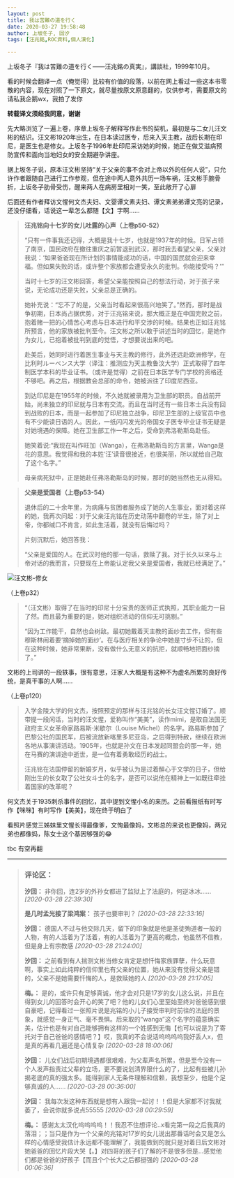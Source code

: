 ```yaml
---
layout: post
title: 我は苦難の道を行く
date: 2020-03-27 19:58:48
author: 上坂冬子, 回汐
tags: [汪兆銘,ROC資料,個人漢化]

---
```

上坂冬子『我は苦難の道を行く——汪兆銘の真実』，講談社，1999年10月。  

看的时候会翻译一点（俺觉得）比较有价值的段落，以前在网上看过一些这本书零散的内容，现在对照了一下原文，就尽量按原文原意翻的，仅供参考，需要原文的请私我企鹅wx，我拍了发你

**转载译文须经我同意，谢谢**  

先大略浏览了一遍上卷，序章上坂冬子解释写作此书的契机，最初是与二女儿汪文彬的结识。汪文彬1920年出生，在日本读过医专，后来入天主教，战后长期在印尼，是医生也是修女。上坂冬子1996年赴印尼采访她的时候，她正在做艾滋病预防宣传和面向当地妇女的安全期避孕讲座。

据上坂冬子说，原本汪文彬坚持“关于父亲的事不会对上帝以外的任何人说”，只允许作者跟随自己进行工作参观，但在途中两人意外共历一场车祸，汪文彬手腕骨折，上坂冬子肋骨受伤，醒来两人在病房里相对一笑，至此敞开了心扉

后面还有作者拜访文惺何文杰夫妇、文婴谭文素夫妇、谭文素弟弟谭文亮的记录，还没仔细看，话说这一辈怎么都随【文】字啊……

> **汪兆铭向十七岁的女儿吐露的心声（上卷p50-52）**
> 
> “只有一件事我还记得，大概是我十七岁，也就是1937年的时候。日军占领了南京，国民政府在撤往重庆之前暂退到武汉，那时我去看望父亲，父亲对我说：‘如果爸爸现在所计划的事情能成功的话，中国的国民就会迎来幸福。但如果失败的话，或许整个家族都会遭受永久的批判。你能接受吗？’”
> 
> 当时十七岁的汪文彬回答，希望父亲能按照自己的想法行动，对于孩子来说，无论成功还是失败，父亲总是正确的。  
> 
> 她补充说：“忘不了的是，父亲当时看起来很高兴地笑了。”然而，那时是战争初期，日本尚占据优势，对于汪兆铭来说，那大概正是在中国完败之前，抱着赌一把的心情苦心考虑与日本进行和平交涉的时候。结果也正如汪兆铭所预言，他的家族被批判至今。汪文彬之所以敢于讲述当时的回忆，是她作为女儿，已抱着被批判到底的觉悟，才想要说出来的吧。  
> 
> 赴美后，她同时进行着医生事业与天主教的修行，此外还远赴欧洲修学，在比利时ルーベンス大学（译注：推测应为天主教鲁汶大学）正式取得了四年制医学本科的毕业证书。（或许是觉得）之前在日本医学专门学校的资格还不够吧。再之后，根据教会总部的命令，她被派往了印度尼西亚。  
> 
> 到达印尼是在1955年的时候，不久她就被录用为卫生部的职员。自战前开始，尚未独立的印尼就与日本有交流。而且在当时还有一些日本士兵没有回到战败的日本，而是一起参加了印尼独立战争，印尼卫生部的上级官员中也有不少能读日语的人。因此，一纸闪闪发光的帝国女子医专毕业证书无疑是对她境遇的保障。她在卫生部工作一年之后，受命到弗洛勒斯岛赴任。  
> 
> 她笑着说:“我现在叫作旺加（Wanga），在弗洛勒斯岛的方言里，Wanga是花的意思。我觉得和我的本姓‘汪’读音很接近，也很美丽，所以就给自己取了这个名字。”  
> 
> 母亲病死狱中，正是她赴任弗洛勒斯岛的时候，那时的她当然也无从得知。

> **父亲是爱国者（上卷p53-54）**
> 
> 退休后的二十余年里，为病痛与贫困者服务成了她的人生事业，面对着这样的她，我再次问起：对于父亲汪兆铭在历史动荡中翻卷的半生，除了对上帝，你都缄口不肯言，如此生活着，就没有后悔过吗？
> 
> 片刻沉默后，她回答我：
> 
> “父亲是爱国的人。在武汉时他的那一句话，救赎了我。对于长久以来与上帝对话的我而言，只要现在上帝能认定我父亲是爱国者，我就已经满足了。”

![汪文彬-修女](https://i.loli.net/2020/07/19/REkoI4VZWmj7BTF.jpg)  

（上卷p32）  

> “（汪文彬）取得了在当时的印尼十分宝贵的医师正式执照，其职业能力一目了然。而且最为重要的是，她对组织活动的信仰无可挑剔。”
> 
> “因为工作能干，自然也会树敌。最初她戴着天主教的面纱去工作，但有些穆斯林闹着要‘摘掉她的面纱’。在与医疗相关的争论中她是寸步不让的，但在这种时候，她非常果断，没有做什么无意义的抗拒，就顺畅地把面纱摘了。”

文彬的上司讲的一段轶事，很有意思，汪家人大概是有这种不为虚名所累的良好传统，是真干事的人啊……

（上卷p120）

> 入学金陵大学的何文杰，按照预定的那样与汪兆铭的长女汪文惺订婚了。顺带提一段闲话，当时的汪文惺，爱称叫作“美美”，读作mimi，是取自法国无政府主义女革命家路易斯·米歇尔（Louise Michel）的名字。路易斯参加了巴黎公社的国民军，后被流放新喀里多尼亚岛，之后得到特赦，继续在欧洲各地从事演讲活动。1905年，也就是孙文在日本发起同盟会的那一年，她在马赛的演讲途中逝世，是一位有着勇敢经历的战士。
> 
> 汪兆铭在法国停留的新婚岁月，似乎被认为是过着醉心于文学的日子，但给刚出生的长女取了公社女斗士的名字，是否可以说他在精神上一如既往牵挂着国家的改革呢？

何文杰关于1935刺杀事件的回忆，其中提到文惺小名的来历。之前看报纸有时写作【咪咪】有时写作【美美】，现在终于明白了  

看照片感觉三姊妹里文惺长得最像爹，文恂最像妈，文彬总的来说也更像妈，两兄弟也都像妈，陈女士这个基因够强的😂  

tbc 有空再翻

---
> ### 评论区：
>**汐回：** 非你回，连2岁的外孙女都进了监狱上了法庭的，何逆冰冰……  *[2020-03-28 22:39:30]*
>
>**是几时孟光接了梁鸿案：** 孩子也要审判？  *[2020-03-28 22:33:16]*
>
>**汐回：** 德国人不过与他交际几天，留下的印象就是他是圣徒殉道者一般的人物，有的人活着为了活着，有的人活着为了更高的概念，他虽然不信教，但是身上有宗教感  *[2020-03-28 21:24:00]*
>
>**汐回：** 之前看到有人揣测文彬当修女肯定是想忏悔家族罪孽，什么玩意啊，事实上如此纯粹的信仰里也有父亲的位置，她从来没有觉得父亲是错的，父亲不是她需要忏悔的人，是救赎她的人  *[2020-03-28 21:17:05]*
>
>**梅。：** 是的，或许只有足够真诚，他才会对只是17岁的女儿这么说，并且在得到女儿的回答时会开心的笑了吧？他的儿女们心里至始至终对爸爸感到很自豪吧，记得看过一张照片说是兆铭的小儿子接受审判时前往的法庭的景象，就感觉一身正气、毫不畏惧。后来取的“wanga”这个名字的蕴意确实美，估计也是有对自己能够拥有这样的一个姓感到无悔【也可以说是为了寄托对于自己爸爸的感情吧？】哎，我真的不会说话呜呜呜呜我好丢人x，但是真的再看几遍还是心情复杂  *[2020-03-28 18:00:06]*
>
>**汐回：** 儿女们战后初期境遇都很艰难，为父辈声名所累，但是至今没有一个人发声指责过父辈的立场，更不要说划清界限什么的了，比起有些被儿孙揭老底的真的强太多。能得到家人无条件理解和信赖，我想至少，他是个足够真诚的人……  *[2020-03-28 00:36:00]*
>
>**汐回：** 我每次发这种东西就是想有人跟我一起讨！！但是大家都不讨我就萎了，会说你就多说点55555  *[2020-03-28 00:29:59]*
>
>**梅。：** 感谢太太汉化呜呜呜呜！！我忍不住想评论..x看完第一段之后我真的落泪；；当只是作为一个父亲的兆铭对17岁的女儿说出那番话时会又是怎么样的心情感受我估计永远都不能理解了，我能做到的就只是对着日后文彬对她爸爸的回忆片段大哭【。】对四哥的孩子们了解的不是很多但是...感觉他们都是爸爸的好孩子【而且个个长大之后都挺强的  *[2020-03-28 00:06:36]*
>
>
